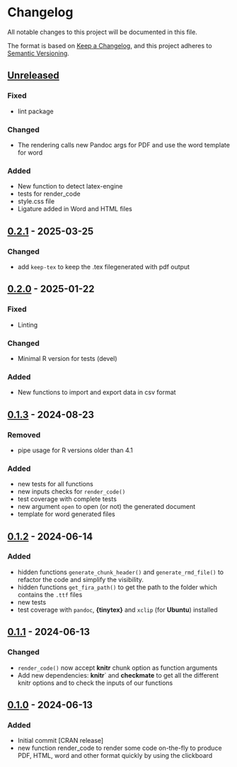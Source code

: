 # Changelog

All notable changes to this project will be documented in this file.

The format is based on [Keep a Changelog](https://keepachangelog.com/en/1.1.0/), and this project adheres
to [Semantic Versioning](https://semver.org/spec/v2.0.0.html).

## [Unreleased]

### Fixed

* lint package

### Changed

* The rendering calls new Pandoc args for PDF and use the word template for word

### Added

* New function to detect latex-engine
* tests for render_code
* style.css file
* Ligature added in Word and HTML files


## [0.2.1] - 2025-03-25

### Changed

* add `keep-tex` to keep the .tex filegenerated with pdf output


## [0.2.0] - 2025-01-22

### Fixed

* Linting

### Changed

* Minimal R version for tests (devel)

### Added

* New functions to import and export data in csv format


## [0.1.3] - 2024-08-23

### Removed

* pipe usage for R versions older than 4.1

### Added 

* new tests for all functions
* new inputs checks for `render_code()`
* test coverage with complete tests
* new argument `open` to open  (or not) the generated document
* template for word generated files


## [0.1.2] - 2024-06-14

### Added 

* hidden functions `generate_chunk_header()` and `generate_rmd_file()` to refactor the code and simplify the visibility.
* hidden functions `get_fira_path()` to get the path to the folder which contains the `.ttf` files
* new tests
* test coverage with `pandoc`, **{tinytex}** and `xclip` (for **Ubuntu**) installed


## [0.1.1] - 2024-06-13

### Changed

* `render_code()` now accept **knitr** chunk option as function arguments
* Add new dependencies: **knitr**` and **checkmate** to get all the different knitr options and to check the inputs of our functions


## [0.1.0] - 2024-06-13

### Added

* Initial commit [CRAN release]
* new function render_code to render some code on-the-fly to produce PDF, HTML, word and other format quickly by using the clickboard


[Unreleased]: https://github.com/TanguyBarthelemy/TBox/compare/v0.2.1...HEAD
[0.2.1]: https://github.com/TanguyBarthelemy/TBox/compare/v0.2.0...v0.2.1
[0.2.0]: https://github.com/TanguyBarthelemy/TBox/compare/v0.1.3...v0.2.0
[0.1.3]: https://github.com/TanguyBarthelemy/TBox/compare/v0.1.2...v0.1.3
[0.1.2]: https://github.com/TanguyBarthelemy/TBox/compare/v0.1.1...v0.1.2
[0.1.1]: https://github.com/TanguyBarthelemy/TBox/compare/v0.1.0...v0.1.1
[0.1.0]: https://github.com/TanguyBarthelemy/TBox/releases/tag/v0.1.0
